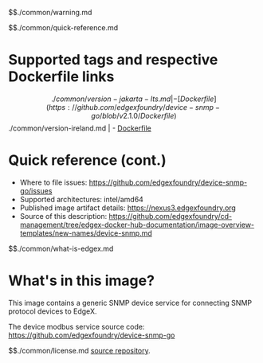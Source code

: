 $$./common/warning.md

$$./common/quick-reference.md

# Supported tags and respective Dockerfile links

$$./common/version-jakarta-lts.md |
        - [Dockerfile](https://github.com/edgexfoundry/device-snmp-go/blob/v2.1.0/Dockerfile)
$$./common/version-ireland.md |
        - [Dockerfile](https://github.com/edgexfoundry/device-snmp-go/blob/v2.0.0/Dockerfile)

# Quick reference (cont.)

- Where to file issues: https://github.com/edgexfoundry/device-snmp-go/issues
- Supported architectures: intel/amd64
- Published image artifact details: https://nexus3.edgexfoundry.org
- Source of this description: https://github.com/edgexfoundry/cd-management/tree/edgex-docker-hub-documentation/image-overview-templates/new-names/device-snmp.md

$$./common/what-is-edgex.md

# What's in this image?

This image contains a generic SNMP device service for connecting SNMP protocol devices to EdgeX.

The device modbus service source code: <https://github.com/edgexfoundry/device-snmp-go>

$$./common/license.md
[source repository](https://github.com/edgexfoundry/device-snmp-go/blob/v2.1.0/Attribution.txt).
